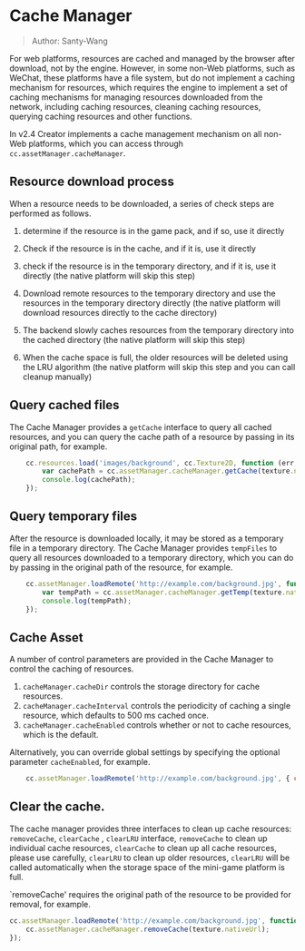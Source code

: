 # Cache Manager

> Author: Santy-Wang

For web platforms, resources are cached and managed by the browser after download, not by the engine. However, in some non-Web platforms, such as WeChat, these platforms have a file system, but do not implement a caching mechanism for resources, which requires the engine to implement a set of caching mechanisms for managing resources downloaded from the network, including caching resources, cleaning caching resources, querying caching resources and other functions.

In v2.4 Creator implements a cache management mechanism on all non-Web platforms, which you can access through `cc.assetManager.cacheManager`.

## Resource download process

When a resource needs to be downloaded, a series of check steps are performed as follows.

1. determine if the resource is in the game pack, and if so, use it directly

2. Check if the resource is in the cache, and if it is, use it directly

3. check if the resource is in the temporary directory, and if it is, use it directly (the native platform will skip this step)

4. Download remote resources to the temporary directory and use the resources in the temporary directory directly (the native platform will download resources directly to the cache directory)

5. The backend slowly caches resources from the temporary directory into the cached directory (the native platform will skip this step)

6. When the cache space is full, the older resources will be deleted using the LRU algorithm (the native platform will skip this step and you can call cleanup manually)

## Query cached files

The Cache Manager provides a `getCache` interface to query all cached resources, and you can query the cache path of a resource by passing in its original path, for example.

```js
    cc.resources.load('images/background', cc.Texture2D, function (err, texture) {
        var cachePath = cc.assetManager.cacheManager.getCache(texture.nativeUrl);
        console.log(cachePath);
    });
```

## Query temporary files

After the resource is downloaded locally, it may be stored as a temporary file in a temporary directory. The Cache Manager provides `tempFiles` to query all resources downloaded to a temporary directory, which you can do by passing in the original path of the resource, for example.

```js
    cc.assetManager.loadRemote('http://example.com/background.jpg', function (err, texture) {
        var tempPath = cc.assetManager.cacheManager.getTemp(texture.nativeUrl);
        console.log(tempPath);
    });
```

## Cache Asset

A number of control parameters are provided in the Cache Manager to control the caching of resources.

1. `cacheManager.cacheDir` controls the storage directory for cache resources.
2. `cacheManager.cacheInterval` controls the periodicity of caching a single resource, which defaults to 500 ms cached once.
3. `cacheManager.cacheEnabled` controls whether or not to cache resources, which is the default.

Alternatively, you can override global settings by specifying the optional parameter `cacheEnabled`, for example.

```js
    cc.assetManager.loadRemote('http://example.com/background.jpg', { cacheEnabled: true }, callback);
```

## Clear the cache.

The cache manager provides three interfaces to clean up cache resources: `removeCache`, `clearCache` , `clearLRU` interface, `removeCache` to clean up individual cache resources, `clearCache` to clean up all cache resources, please use carefully, `clearLRU` to clean up older resources, `clearLRU` will be called automatically when the storage space of the mini-game platform is full.

`removeCache' requires the original path of the resource to be provided for removal, for example.

```js
cc.assetManager.loadRemote('http://example.com/background.jpg', function (err, texture) {
    cc.assetManager.cacheManager.removeCache(texture.nativeUrl);
});
```
